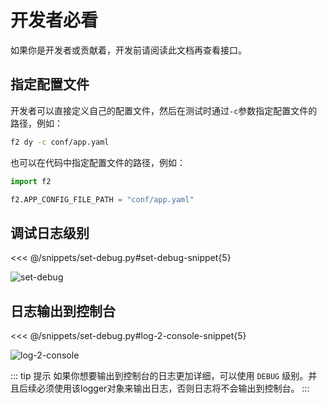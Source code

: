 # 开发者必看

如果你是开发者或贡献着，开发前请阅读此文档再查看接口。

## 指定配置文件

开发者可以直接定义自己的配置文件，然后在测试时通过`-c`参数指定配置文件的路径，例如：

```bash
f2 dy -c conf/app.yaml
```
也可以在代码中指定配置文件的路径，例如：

```python
import f2

f2.APP_CONFIG_FILE_PATH = "conf/app.yaml"
```

## 调试日志级别

<<< @/snippets/set-debug.py#set-debug-snippet{5}

![set-debug](/douyin/set-debug.png)


## 日志输出到控制台

<<< @/snippets/set-debug.py#log-2-console-snippet{5}

![log-2-console](/douyin/log-2-console.png)

::: tip 提示
如果你想要输出到控制台的日志更加详细，可以使用 `DEBUG` 级别。并且后续必须使用该logger对象来输出日志，否则日志将不会输出到控制台。
:::